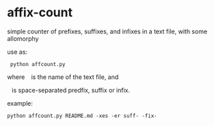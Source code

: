 # affix-count
simple counter of  prefixes, suffixes, and infixes in a text file, with some allomorphy

use as:

<code> python affcount.py <filename> <sequence of affixes> </code>

where <code> <filename></code> is the name of the text file, and

<code> <sequence of affixes></code> is space-separated predfix, suffix or infix.

example:

<code>python affcount.py README.md -xes -er suff- -fix- </code>
